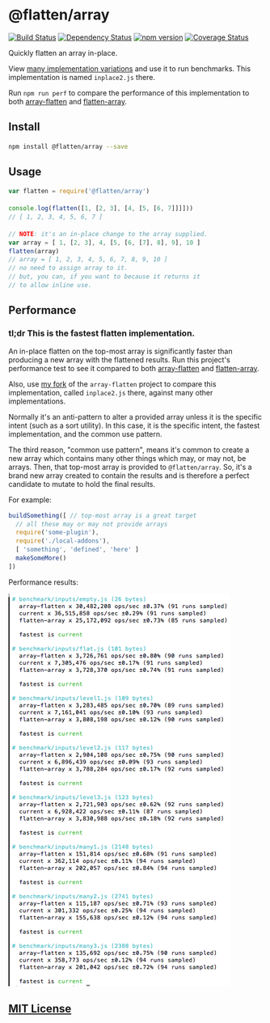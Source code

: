 # @flatten/array
[![Build Status](https://travis-ci.org/elidoran/flatten-array.svg?branch=master)](https://travis-ci.org/elidoran/flatten-array)
[![Dependency Status](https://gemnasium.com/elidoran/flatten-array.png)](https://gemnasium.com/elidoran/flatten-array)
[![npm version](https://badge.fury.io/js/%40flatten%2Farray.svg)](http://badge.fury.io/js/%40flatten%2Farray)
[![Coverage Status](https://coveralls.io/repos/github/elidoran/flatten-array/badge.svg?branch=master)](https://coveralls.io/github/elidoran/flatten-array?branch=master)

Quickly flatten an array in-place.

View [many implementation variations](https://github.com/elidoran/array-flatten/tree/add-more/benchmark/code/flatten) and use it to run benchmarks. This implementation is named `inplace2.js` there.

Run `npm run perf` to compare the performance of this implementation to both [array-flatten](https://www.npmjs.com/package/array-flatten) and [flatten-array](https://www.npmjs.com/package/flatten-array).


## Install

```sh
npm install @flatten/array --save
```


## Usage

```javascript
var flatten = require('@flatten/array')

console.log(flatten([1, [2, 3], [4, [5, [6, 7]]]]))
// [ 1, 2, 3, 4, 5, 6, 7 ]

// NOTE: it's an in-place change to the array supplied.
var array = [ 1, [2, 3], 4, [5, [6, [7], 8], 9], 10 ]
flatten(array)
// array = [ 1, 2, 3, 4, 5, 6, 7, 8, 9, 10 ]
// no need to assign array to it.
// but, you can, if you want to because it returns it
// to allow inline use.
```


## Performance

### **tl;dr** This is the fastest flatten implementation.

An in-place flatten on the top-most array is significantly faster than producing a new array with the flattened results. Run this project's performance test to see it compared to both [array-flatten](https://www.npmjs.com/package/array-flatten) and [flatten-array](https://www.npmjs.com/package/flatten-array).

Also, use [my fork](https://github.com/elidoran/array-flatten/tree/add-more/benchmark/code/flatten) of the `array-flatten` project to compare this implementation, called `inplace2.js` there, against many other implementations.

Normally it's an anti-pattern to alter a provided array unless it is the specific intent (such as a sort utility). In this case, it is the specific intent, the fastest implementation, and the common use pattern.

The third reason, "common use pattern", means it's common to create a new array which contains many other things which may, or may not, be arrays. Then, that top-most array is provided to `@flatten/array`. So, it's a brand new array created to contain the results and is therefore a perfect candidate to mutate to hold the final results.

For example:

```javascript
buildSomething([ // top-most array is a great target
  // all these may or may not provide arrays
  require('some-plugin'),
  require('./local-addons'),
  [ 'something', 'defined', 'here' ]
  makeSomeMore()
])
```

Performance results:

![Show performance comparison with various inputs for this implementation, array-flatten, and flatten-array.](docs/performance.png)


## [MIT License](LICENSE)
